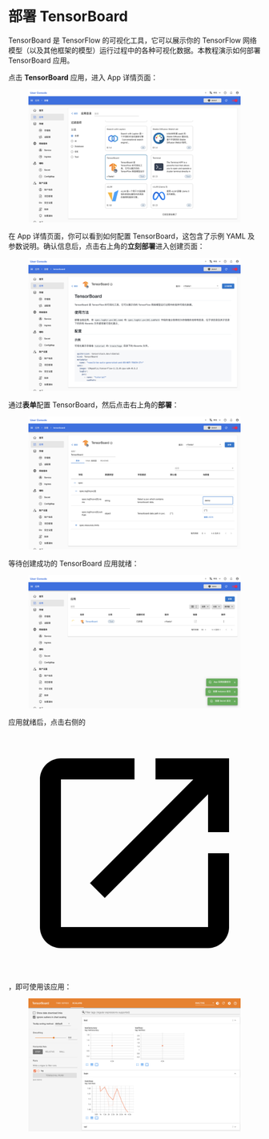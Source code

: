 # 部署 TensorBoard

TensorBoard 是 TensorFlow 的可视化工具，它可以展示你的 TensorFlow 网络模型（以及其他框架的模型）运行过程中的各种可视化数据。本教程演示如何部署 TensorBoard 应用。

点击 **TensorBoard** 应用，进入 App 详情页面：

<figure class="screenshot">
  <img alt="select-tensorboard" src="../assets/app/select-tensorboard.png" />
</figure>

在 App 详情页面，你可以看到如何配置 TensorBoard，这包含了示例 YAML 及参数说明。确认信息后，点击右上角的**立刻部署**进入创建页面：

<figure class="screenshot">
  <img alt="readme-tensorboard" src="../assets/app/readme-tensorboard.png" />
</figure>

通过**表单**配置 TensorBoard，然后点击右上角的**部署**：

<figure class="screenshot">
  <img alt="form-tensorboard" src="../assets/app/form-tensorboard.png" />
</figure>

等待创建成功的 TensorBoard 应用就绪：

<figure class="screenshot">
  <img alt="wait-for-tensorboard" src="../assets/app/wait-for-tensorboard.png" />
</figure>

应用就绪后，点击右侧的 <span class="twemoji"><svg class="MuiSvgIcon-root MuiSvgIcon-colorPrimary MuiSvgIcon-fontSizeMedium css-jxtyyz" focusable="false" aria-hidden="true" viewBox="0 0 24 24" data-testid="OpenInNewIcon"><path d="M19 19H5V5h7V3H5c-1.11 0-2 .9-2 2v14c0 1.1.89 2 2 2h14c1.1 0 2-.9 2-2v-7h-2zM14 3v2h3.59l-9.83 9.83 1.41 1.41L19 6.41V10h2V3z"></path></svg></span>，即可使用该应用：

<figure class="screenshot">
  <img alt="ui-tensorboard" src="../assets/app/ui-tensorboard.png" />
</figure>

